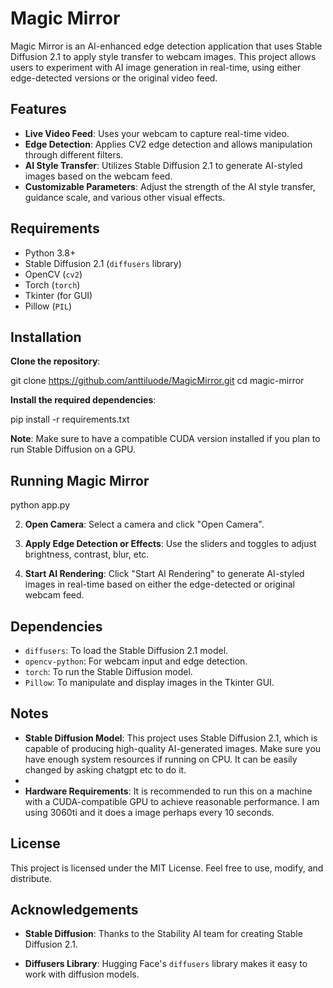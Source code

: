 # Magic Mirror

Magic Mirror is an AI-enhanced edge detection application that uses Stable Diffusion 2.1 to apply style transfer to webcam images. This project allows users to experiment with AI image generation in real-time, using either edge-detected versions or the original video feed.

## Features
- **Live Video Feed**: Uses your webcam to capture real-time video.
- **Edge Detection**: Applies CV2 edge detection and allows manipulation through different filters.
- **AI Style Transfer**: Utilizes Stable Diffusion 2.1 to generate AI-styled images based on the webcam feed.
- **Customizable Parameters**: Adjust the strength of the AI style transfer, guidance scale, and various other visual effects.

## Requirements
- Python 3.8+
- Stable Diffusion 2.1 (`diffusers` library)
- OpenCV (`cv2`)
- Torch (`torch`)
- Tkinter (for GUI)
- Pillow (`PIL`)

## Installation

**Clone the repository**:

   git clone https://github.com/anttiluode/MagicMirror.git
   cd magic-mirror
   
**Install the required dependencies**:

   pip install -r requirements.txt
   
**Note**: Make sure to have a compatible CUDA version installed if you plan to run Stable Diffusion on a GPU.

## Running Magic Mirror

   python app.py

2. **Open Camera**: Select a camera and click "Open Camera".

3. **Apply Edge Detection or Effects**: Use the sliders and toggles to adjust brightness, contrast, blur, etc.

4. **Start AI Rendering**: Click "Start AI Rendering" to generate AI-styled images in real-time based on either the edge-detected or original webcam feed.

## Dependencies

- `diffusers`: To load the Stable Diffusion 2.1 model.
- `opencv-python`: For webcam input and edge detection.
- `torch`: To run the Stable Diffusion model.
- `Pillow`: To manipulate and display images in the Tkinter GUI.

## Notes

- **Stable Diffusion Model**: This project uses Stable Diffusion 2.1, which is capable of producing high-quality AI-generated images. Make sure you have enough system resources if running on CPU. It can be easily changed by asking chatgpt etc to do it.
- 
- **Hardware Requirements**: It is recommended to run this on a machine with a CUDA-compatible GPU to achieve reasonable performance. I am using 3060ti and it does a image perhaps every 10 seconds. 

## License

This project is licensed under the MIT License. Feel free to use, modify, and distribute.

## Acknowledgements

- **Stable Diffusion**: Thanks to the Stability AI team for creating Stable Diffusion 2.1.

- **Diffusers Library**: Hugging Face's `diffusers` library makes it easy to work with diffusion models.
